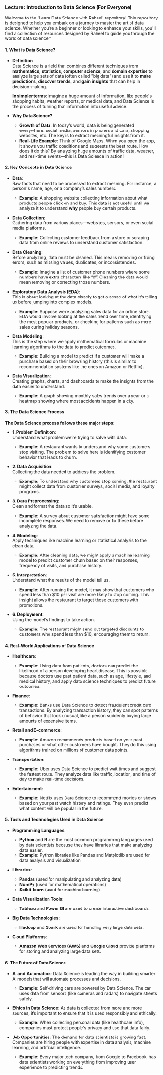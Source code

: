 ### **Lecture: Introduction to Data Science (For Everyone)**
Welcome to the 'Learn Data Science with Raheel' repository! This repository is designed to help you embark on a journey to master the art of data science. Whether you're a beginner or looking to enhance your skills, you'll find a collection of resources designed by Raheel to guide you through the world of data science."


#### **1. What is Data Science?**
   - **Definition**:  
     Data Science is a field that combines different techniques from **mathematics**, **statistics**, **computer science**, and **domain expertise** to analyze large sets of data (often called "big data") and use it to **make predictions**, **discover trends**, and **gain insights** that can help in decision-making.

     **In simpler terms**: Imagine a huge amount of information, like people's shopping habits, weather reports, or medical data, and Data Science is the process of turning that information into useful advice.

   - **Why Data Science?**  
     - **Growth of Data**: In today’s world, data is being generated everywhere: social media, sensors in phones and cars, shopping websites, etc. The key is to extract meaningful insights from it.
     - **Real-Life Example**: Think of Google Maps. When you open the app, it shows you traffic conditions and suggests the best route. How does it do this? By analyzing huge amounts of traffic data, weather, and real-time events—this is Data Science in action!

#### **2. Key Concepts in Data Science**

   - **Data**:  
     Raw facts that need to be processed to extract meaning. For instance, a person's name, age, or a company’s sales numbers.
     - **Example**: A shopping website collecting information about what products people click on and buy. This data is not useful until we analyze it to understand **why** people buy certain products.

   - **Data Collection**:  
     Gathering data from various places—websites, sensors, or even social media platforms.
     - **Example**: Collecting customer feedback from a store or scraping data from online reviews to understand customer satisfaction.

   - **Data Cleaning**:  
     Before analyzing, data must be cleaned. This means removing or fixing errors, such as missing values, duplicates, or inconsistencies.
     - **Example**: Imagine a list of customer phone numbers where some numbers have extra characters like “#”. Cleaning the data would mean removing or correcting those numbers.

   - **Exploratory Data Analysis (EDA)**:  
     This is about looking at the data closely to get a sense of what it’s telling us before jumping into complex models.
     - **Example**: Suppose we’re analyzing sales data for an online store. EDA would involve looking at the sales trend over time, identifying the most popular products, or checking for patterns such as more sales during holiday seasons.

   - **Data Modeling**:  
     This is the step where we apply mathematical formulas or machine learning algorithms to the data to predict outcomes.
     - **Example**: Building a model to predict if a customer will make a purchase based on their browsing history (this is similar to recommendation systems like the ones on Amazon or Netflix).

   - **Data Visualization**:  
     Creating graphs, charts, and dashboards to make the insights from the data easier to understand.
     - **Example**: A graph showing monthly sales trends over a year or a heatmap showing where most accidents happen in a city.

#### **3. The Data Science Process**

   **The Data Science process follows these major steps**:

   - **1. Problem Definition**:  
     Understand what problem we’re trying to solve with data.
     - **Example**: A restaurant wants to understand why some customers stop visiting. The problem to solve here is identifying customer behavior that leads to churn.

   - **2. Data Acquisition**:  
     Collecting the data needed to address the problem.
     - **Example**: To understand why customers stop coming, the restaurant might collect data from customer surveys, social media, and loyalty programs.

   - **3. Data Preprocessing**:  
     Clean and format the data so it’s usable.
     - **Example**: A survey about customer satisfaction might have some incomplete responses. We need to remove or fix these before analyzing the data.

   - **4. Modeling**:  
     Apply techniques like machine learning or statistical analysis to the clean data.
     - **Example**: After cleaning data, we might apply a machine learning model to predict customer churn based on their responses, frequency of visits, and purchase history.

   - **5. Interpretation**:  
     Understand what the results of the model tell us.
     - **Example**: After running the model, it may show that customers who spend less than $10 per visit are more likely to stop coming. This insight allows the restaurant to target those customers with promotions.

   - **6. Deployment**:  
     Using the model’s findings to take action.
     - **Example**: The restaurant might send out targeted discounts to customers who spend less than $10, encouraging them to return.

#### **4. Real-World Applications of Data Science**

   - **Healthcare**:
     - **Example**: Using data from patients, doctors can predict the likelihood of a person developing heart disease. This is possible because doctors use past patient data, such as age, lifestyle, and medical history, and apply data science techniques to predict future outcomes.

   - **Finance**:  
     - **Example**: Banks use Data Science to detect fraudulent credit card transactions. By analyzing transaction history, they can spot patterns of behavior that look unusual, like a person suddenly buying large amounts of expensive items.

   - **Retail and E-commerce**:  
     - **Example**: Amazon recommends products based on your past purchases or what other customers have bought. They do this using algorithms trained on millions of customer data points.

   - **Transportation**:  
     - **Example**: Uber uses Data Science to predict wait times and suggest the fastest route. They analyze data like traffic, location, and time of day to make real-time decisions.

   - **Entertainment**:
     - **Example**: Netflix uses Data Science to recommend movies or shows based on your past watch history and ratings. They even predict what content will be popular in the future.

#### **5. Tools and Technologies Used in Data Science**

   - **Programming Languages**:  
     - **Python** and **R** are the most common programming languages used by data scientists because they have libraries that make analyzing data easier.
     - **Example**: Python libraries like Pandas and Matplotlib are used for data analysis and visualization.
   
   - **Libraries**:  
     - **Pandas** (used for manipulating and analyzing data)
     - **NumPy** (used for mathematical operations)
     - **Scikit-learn** (used for machine learning)
   
   - **Data Visualization Tools**:  
     - **Tableau** and **Power BI** are used to create interactive dashboards.
   
   - **Big Data Technologies**:  
     - **Hadoop** and **Spark** are used for handling very large data sets.
   
   - **Cloud Platforms**:  
     - **Amazon Web Services (AWS)** and **Google Cloud** provide platforms for storing and analyzing large data sets.

#### **6. The Future of Data Science**
   - **AI and Automation**: Data Science is leading the way in building smarter AI models that will automate processes and decisions.
     - **Example**: Self-driving cars are powered by Data Science. The car uses data from sensors (like cameras and radars) to navigate streets safely.
   
   - **Ethics in Data Science**: As data is collected from more and more sources, it’s important to ensure that it is used responsibly and ethically.
     - **Example**: When collecting personal data (like healthcare info), companies must protect people's privacy and use that data fairly.
   
   - **Job Opportunities**: The demand for data scientists is growing fast. Companies are hiring people with expertise in data analysis, machine learning, and artificial intelligence.
     - **Example**: Every major tech company, from Google to Facebook, has data scientists working on everything from improving user experience to predicting trends.
